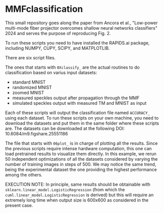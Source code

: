 # MMFclassification

This small repository goes along the paper from Ancora et al., "Low-power multi-mode fiber projector overcomes shallow neural networks classifiers" 2024 and serves the purpose of reproducing Fig. 2.

To run these scripts you need to have installed the RAPIDS.ai package, including NUMPY, CUPY, SCIPY, and MATPLOTLIB.

There are six script files. 

The ones that starts with `0Xclassify_` are the actual routines to do classification based on varius input datasets:
- standard MNIST
- randomized MNIST
- zoomed MNIST
- measured speckles output after propagation through the MMF
- simulated speckles output with measured TM and MNIST as input

Each of these scripts will output the classification file named `ACCURACY_` using each dataset. To run these scripts on your own machine, you need to download the datasets and put them in the same folder where these scripts are. 
The datasets can be downloaded at the following DOI: 10.6084/m9.figshare.25551186


The file that starts with `06plot_` is in charge of plotting all the results. Since the previous scripts require intense hardware computation, this one can load pretrained results to visualize them directly. In this example, we rerun 50 independent optimizations of all the datasets considered by varying the number of training images in steps of 500. We may notice the same trend, being the experimental dataset the one providing the highest performance among the others.


EXECUTION NOTE: In principle, same results should be obtainable with `sklearn.linear_model.LogisticRegression` (from which the `cuml.linear_model.LogisticRegression` is derived) but this will require an extremely long time when output size is 600x600 as considered in the present case.


